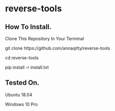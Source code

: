 # reverse-tools

<H2>How To Install.</H2><p><p>
Clone This Repository In Your Terminal<p>
git clone https://github.com/annaqitty/reverse-tools<p>
cd reverse-tools<p>
pip install -r install.txt<p>

<H2>Tested On.</H2><p>
Ubuntu 18.04<p>
Windows 10 Pro
